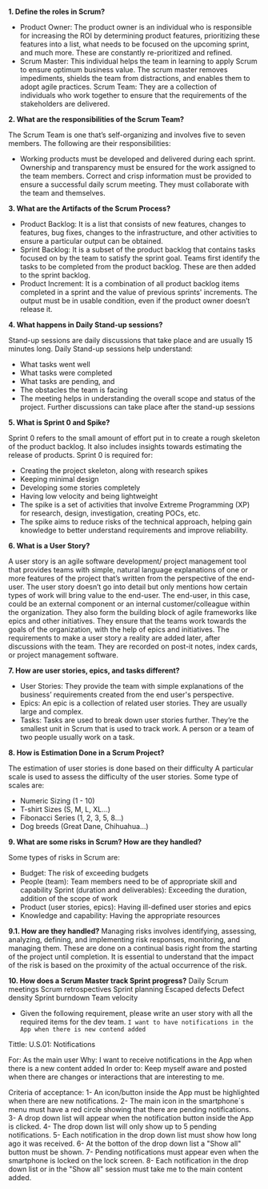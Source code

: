 
**1. Define the roles in Scrum?**

 - Product Owner: The product owner is an individual who is responsible
   for increasing the ROI by determining product features, prioritizing
   these features into a list, what needs to be focused on the upcoming
   sprint, and much more. These are constantly re-prioritized and
   refined. 
 - Scrum Master: This individual helps the team in learning to    apply
   Scrum to ensure optimum business value. The scrum master    removes
   impediments, shields the team from distractions, and enables    them
   to adopt agile practices.     Scrum Team: They are a collection of   
   individuals who work together to ensure that the requirements of the 
   stakeholders are delivered.

**2. What are the responsibilities of the Scrum Team?**

The Scrum Team is one that’s self-organizing and involves five to seven members. The following are their responsibilities:

 - Working products must be developed and delivered during each sprint.
   Ownership and transparency must be ensured for the work assigned to
   the team members. 
   Correct and crisp information must be provided to
   ensure a successful daily scrum meeting. 
   They must collaborate with
   the team and themselves.

**3. What are the Artifacts of the Scrum Process?**

 - Product Backlog: It is a list that consists of new features, changes 
   to features, bug fixes, changes to the infrastructure, and other
   activities to ensure a particular output can be obtained.
 - Sprint Backlog: It is a subset of the product backlog that contains
   tasks focused on by the team to satisfy the sprint goal. Teams
   first identify the tasks to be completed from the product backlog.
   These are then added to the sprint backlog.
  - Product Increment: It is a combination of all product backlog items
   completed in a sprint and the value of previous sprints' increments.
   The output must be in  usable condition, even if the product
   owner doesn’t release it.

**4. What happens in Daily Stand-up sessions?**

Stand-up sessions are daily discussions that take place and are usually 15 minutes long. Daily Stand-up sessions help understand:

 - What tasks went well
 - What tasks were completed
 - What tasks are pending, and
 - The obstacles the team is facing
 - The meeting helps in understanding the overall scope and status of
   the project. Further discussions can take place after the stand-up
   sessions

**5. What is Sprint 0 and Spike?**

Sprint 0 refers to the small amount of effort put in to create a rough skeleton of the product backlog. It also includes insights towards estimating the release of products. Sprint 0 is required for: 

 - Creating the project skeleton, along with research spikes
 - Keeping minimal design
 - Developing some stories completely
 - Having low velocity and being lightweight
 - The spike is a set of activities that involve Extreme Programming
   (XP) for research, design, investigation, creating POCs, etc.
 - The spike aims to reduce risks of the technical approach, helping
   gain knowledge to better understand requirements and improve
   reliability. 

**6. What is a User Story?**

A user story is an agile software development/ project management tool that provides teams with simple, natural language explanations of one or more features of the project that’s written from the perspective of the end-user.
The user story doesn’t go into detail but only mentions how certain types of work will bring value to the end-user. The end-user, in this case, could be an external component or an internal customer/colleague within the organization.
They also form the building block of agile frameworks like epics and other initiatives.
They ensure that the teams work towards the goals of the organization, with the help of epics and initiatives.
The requirements to make a user story a reality are added later, after discussions with the team.
They are recorded on post-it notes, index cards, or project management software.

**7. How are user stories, epics, and tasks different?**

 - User Stories: They provide the team with simple explanations of the
   business’ requirements created from the end user's perspective.
 - Epics: An epic is a collection of related user stories. They are
   usually large and complex.
 - Tasks: Tasks are used to break down user stories further. They’re the
   smallest unit in Scrum that is used to track work. A person or a team
   of two people usually work on a task.

**8. How is Estimation Done in a Scrum Project?**

The estimation of user stories is done based on their difficulty 
A particular scale is used to assess the difficulty of the user stories. Some type of scales are: 

 - Numeric Sizing (1 - 10)
 - T-shirt Sizes (S, M, L, XL…)
 - Fibonacci Series (1, 2, 3, 5, 8…)
 - Dog breeds (Great Dane, Chihuahua…)

**9. What are some risks in Scrum? How are they handled?**

Some types of risks in Scrum are:

 - Budget: The risk of exceeding budgets
 - People (team): Team members need to be of appropriate skill and
   capability Sprint (duration and deliverables): Exceeding the
   duration, addition of  the scope of work
 - Product (user stories, epics): Having ill-defined user stories and
   epics
 - Knowledge and capability: Having the appropriate resources

**9.1. How are they handled?** 
Managing risks involves identifying, assessing, analyzing, defining, and implementing risk responses, monitoring, and managing them. These are done on a continual basis right from the starting of the project until completion. It is essential to understand that the impact of the risk is based on the proximity of the actual occurrence of the risk.

**10. How does a Scrum Master track Sprint progress?**
Daily Scrum meetings
Scrum retrospectives
Sprint planning
Escaped defects
Defect density
Sprint burndown
Team velocity 

 - Given the following requirement, please write an user story with all
   the required items for the dev team.
   `I want to have notifications in the App when there is new contend added`  

Tittle: U.S.01: Notifications

For: As the main user 
Why: I want to receive notifications in the App when there is a new content added 
In order to: Keep myself aware and posted when there are changes or interactions that are interesting to me. 

Criteria of acceptance:
1- An icon/button inside the App must be highlighted when there are new notifications.
2- The main icon in the smartphone´s menu must have a red circle showing that there are pending notifications.
3- A drop down list will appear when the notification button inside the App is clicked.
4- The drop down list will only show up to 5 pending notifications.
5- Each notification in the drop down list must show how long ago it was received.
6- At the botton of the drop down list a "Show all" button must be shown.
7- Pending notifications must appear even when the smartphone is locked on the lock screen.
8- Each notification in the drop down list or in the "Show all" session must take me to the main content added.  